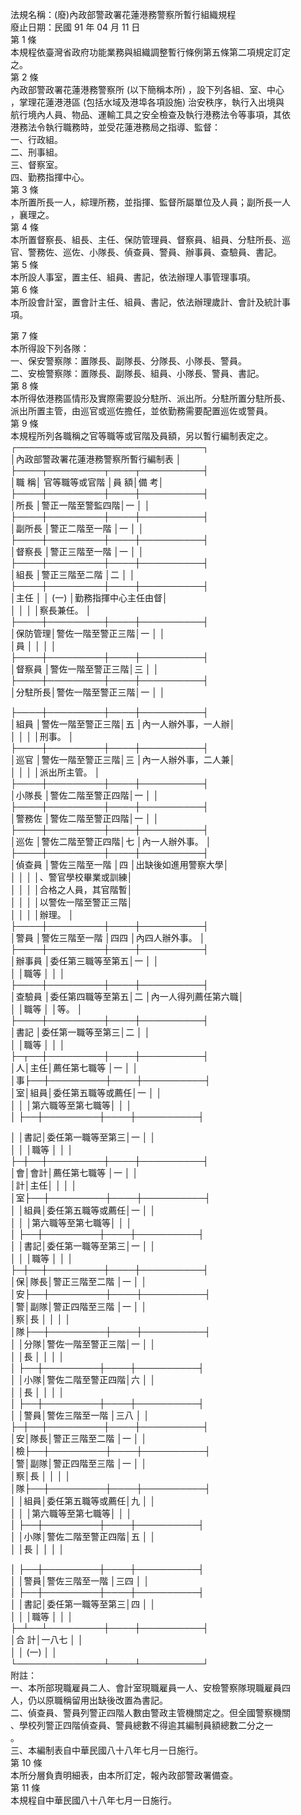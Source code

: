 法規名稱：(廢)內政部警政署花蓮港務警察所暫行組織規程  
廢止日期：民國 91 年 04 月 11 日  
第 1 條  
本規程依臺灣省政府功能業務與組織調整暫行條例第五條第二項規定訂定  
之。  
第 2 條  
內政部警政署花蓮港務警察所 (以下簡稱本所) ，設下列各組、室、中心  
，掌理花蓮港港區 (包括水域及港埠各項設施) 治安秩序，執行入出境與  
航行境內人員、物品、運輸工具之安全檢查及執行港務法令等事項，其依  
港務法令執行職務時，並受花蓮港務局之指導、監督：  
一、行政組。  
二、刑事組。  
三、督察室。  
四、勤務指揮中心。  
第 3 條  
本所置所長一人，綜理所務，並指揮、監督所屬單位及人員；副所長一人  
，襄理之。  
第 4 條  
本所置督察長、組長、主任、保防管理員、督察員、組員、分駐所長、巡  
官、警務佐、巡佐、小隊長、偵查員、警員、辦事員、查驗員、書記。  
第 5 條  
本所設人事室，置主任、組員、書記，依法辦理人事管理事項。  
第 6 條  
本所設會計室，置會計主任、組員、書記，依法辦理歲計、會計及統計事  
項。  


第 7 條  
本所得設下列各隊：  
一、保安警察隊：置隊長、副隊長、分隊長、小隊長、警員。  
二、安檢警察隊：置隊長、副隊長、組員、小隊長、警員、書記。  
第 8 條  
本所得依港務區情形及實際需要設分駐所、派出所。分駐所置分駐所長、  
派出所置主管，由巡官或巡佐擔任，並依勤務需要配置巡佐或警員。  
第 9 條  
本規程所列各職稱之官等職等或官階及員額，另以暫行編制表定之。  
┌──────────────────────────────┐  
│內政部警政署花蓮港務警察所暫行編制表 │  
├────┬─────────┬────┬──────────┤  
│職 稱│ 官等職等或官階 │員 額│備 考│  
├────┼─────────┼────┼──────────┤  
│所長 │警正一階至警監四階│一 │ │  
├────┼─────────┼────┼──────────┤  
│副所長 │警正二階至一階 │一 │ │  
├────┼─────────┼────┼──────────┤  
│督察長 │警正三階至一階 │一 │ │  
├────┼─────────┼────┼──────────┤  
│組長 │警正三階至二階 │二 │ │  
├────┼─────────┼────┼──────────┤  
│主任 │ │ (一) │勤務指揮中心主任由督│  
│ │ │ │察長兼任。 │  
├────┼─────────┼────┼──────────┤  
│保防管理│警佐一階至警正三階│一 │ │  
│員 │ │ │ │  
├────┼─────────┼────┼──────────┤  
│督察員 │警佐一階至警正三階│三 │ │  
├────┼─────────┼────┼──────────┤  
│分駐所長│警佐一階至警正三階│一 │ │  


├────┼─────────┼────┼──────────┤  
│組員 │警佐一階至警正三階│五 │內一人辦外事，一人辦│  
│ │ │ │刑事。 │  
├────┼─────────┼────┼──────────┤  
│巡官 │警佐一階至警正三階│三 │內一人辦外事，二人兼│  
│ │ │ │派出所主管。 │  
├────┼─────────┼────┼──────────┤  
│小隊長 │警佐二階至警正四階│一 │ │  
├────┼─────────┼────┼──────────┤  
│警務佐 │警佐二階至警正四階│一 │ │  
├────┼─────────┼────┼──────────┤  
│巡佐 │警佐二階至警正四階│七 │內一人辦外事。 │  
├────┼─────────┼────┼──────────┤  
│偵查員 │警佐三階至一階 │四 │出缺後如進用警察大學│  
│ │ │ │、警官學校畢業或訓練│  
│ │ │ │合格之人員，其官階暫│  
│ │ │ │以警佐一階至警正三階│  
│ │ │ │辦理。 │  
├────┼─────────┼────┼──────────┤  
│警員 │警佐三階至一階 │四四 │內四人辦外事。 │  
├────┼─────────┼────┼──────────┤  
│辦事員 │委任第三職等至第五│一 │ │  
│ │職等 │ │ │  
├────┼─────────┼────┼──────────┤  
│查驗員 │委任第四職等至第五│二 │內一人得列薦任第六職│  
│ │職等 │ │等。 │  
├────┼─────────┼────┼──────────┤  
│書記 │委任第一職等至第三│二 │ │  
│ │職等 │ │ │  
├─┬──┼─────────┼────┼──────────┤  
│人│主任│薦任第七職等 │一 │ │  
│事├──┼─────────┼────┼──────────┤  
│室│組員│委任第五職等或薦任│一 │ │  
│ │ │第六職等至第七職等│ │ │  
│ ├──┼─────────┼────┼──────────┤  


│ │書記│委任第一職等至第三│一 │ │  
│ │ │職等 │ │ │  
├─┼──┼─────────┼────┼──────────┤  
│會│會計│薦任第七職等 │一 │ │  
│計│主任│ │ │ │  
│室├──┼─────────┼────┼──────────┤  
│ │組員│委任第五職等或薦任│一 │ │  
│ │ │第六職等至第七職等│ │ │  
│ ├──┼─────────┼────┼──────────┤  
│ │書記│委任第一職等至第三│一 │ │  
│ │ │職等 │ │ │  
├─┼──┼─────────┼────┼──────────┤  
│保│隊長│警正三階至二階 │一 │ │  
│安├──┼─────────┼────┼──────────┤  
│警│副隊│警正四階至三階 │一 │ │  
│察│長 │ │ │ │  
│隊├──┼─────────┼────┼──────────┤  
│ │分隊│警佐一階至警正三階│一 │ │  
│ │長 │ │ │ │  
│ ├──┼─────────┼────┼──────────┤  
│ │小隊│警佐二階至警正四階│六 │ │  
│ │長 │ │ │ │  
│ ├──┼─────────┼────┼──────────┤  
│ │警員│警佐三階至一階 │三八 │ │  
├─┼──┼─────────┼────┼──────────┤  
│安│隊長│警正三階至二階 │一 │ │  
│檢├──┼─────────┼────┼──────────┤  
│警│副隊│警正四階至三階 │一 │ │  
│察│長 │ │ │ │  
│隊├──┼─────────┼────┼──────────┤  
│ │組員│委任第五職等或薦任│九 │ │  
│ │ │第六職等至第七職等│ │ │  
│ ├──┼─────────┼────┼──────────┤  
│ │小隊│警佐二階至警正四階│五 │ │  
│ │長 │ │ │ │  


│ ├──┼─────────┼────┼──────────┤  
│ │警員│警佐三階至一階 │三四 │ │  
│ ├──┼─────────┼────┼──────────┤  
│ │書記│委任第一職等至第三│四 │ │  
│ │ │職等 │ │ │  
├─┴──┴─────────┼────┼──────────┤  
│合 計│一八七 │ │  
│ │ (一) │ │  
└──────────────┴────┴──────────┘  
附註：  
一、本所部現職雇員二人、會計室現職雇員一人、安檢警察隊現職雇員四  
人，仍以原職稱留用出缺後改置為書記。  
二、偵查員、警員列警正四階人數由警政主管機關定之。但全國警察機關  
、學校列警正四階偵查員、警員總數不得逾其編制員額總數二分之一  
。  
三、本編制表自中華民國八十八年七月一日施行。  
第 10 條  
本所分層負責明細表，由本所訂定，報內政部警政署備查。  
第 11 條  
本規程自中華民國八十八年七月一日施行。  


